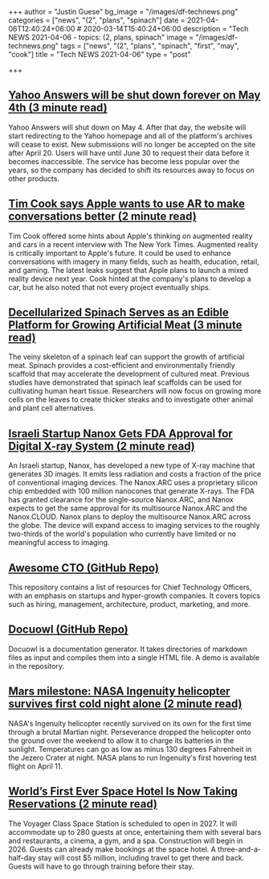 +++
author = "Justin Guese"
bg_image = "/images/df-technews.png"
categories = ["news", "(2", "plans", "spinach"]
date = 2021-04-06T12:40:24+06:00 # 2020-03-14T15:40:24+06:00
description = "Tech NEWS 2021-04-06 - topics: (2, plans, spinach"
image = "/images/df-technews.png"
tags = ["news", "(2", "plans", "spinach", "first", "may", "cook"]
title = "Tech NEWS 2021-04-06"
type = "post"

+++

## [Yahoo Answers will be shut down forever on May 4th (3 minute read)](https://www.theverge.com/2021/4/5/22368488/yahoo-answers-shutdown-may-4-internet-era-over-rip)

Yahoo Answers will shut down on May 4. After that day, the website will start redirecting to the Yahoo homepage and all of the platform's archives will cease to exist. New submissions will no longer be accepted on the site after April 20. Users will have until June 30 to request their data before it becomes inaccessible. The service has become less popular over the years, so the company has decided to shift its resources away to focus on other products.

## [Tim Cook says Apple wants to use AR to make conversations better (2 minute read)](https://www.theverge.com/2021/4/5/22367715/tim-cook-augmented-reality-apple-car-hints-interview)

Tim Cook offered some hints about Apple's thinking on augmented reality and cars in a recent interview with The New York Times. Augmented reality is critically important to Apple's future. It could be used to enhance conversations with imagery in many fields, such as health, education, retail, and gaming. The latest leaks suggest that Apple plans to launch a mixed reality device next year. Cook hinted at the company's plans to develop a car, but he also noted that not every project eventually ships.

## [Decellularized Spinach Serves as an Edible Platform for Growing Artificial Meat (3 minute read)](https://scitechdaily.com/decellularized-spinach-serves-as-an-edible-platform-for-growing-artificial-meat/)

The veiny skeleton of a spinach leaf can support the growth of artificial meat. Spinach provides a cost-efficient and environmentally friendly scaffold that may accelerate the development of cultured meat. Previous studies have demonstrated that spinach leaf scaffolds can be used for cultivating human heart tissue. Researchers will now focus on growing more cells on the leaves to create thicker steaks and to investigate other animal and plant cell alternatives.

## [Israeli Startup Nanox Gets FDA Approval for Digital X-ray System (2 minute read)](https://www.haaretz.com/israel-news/business/.premium-israeli-startup-nanox-gets-fda-approval-for-digital-x-ray-system-1.9681718)

An Israeli startup, Nanox, has developed a new type of X-ray machine that generates 3D images. It emits less radiation and costs a fraction of the price of conventional imaging devices. The Nanox.ARC uses a proprietary silicon chip embedded with 100 million nanocones that generate X-rays. The FDA has granted clearance for the single-source Nanox.ARC, and Nanox expects to get the same approval for its multisource Nanox.ARC and the Nanox.CLOUD. Nanox plans to deploy the multisource Nanox.ARC across the globe. The device will expand access to imaging services to the roughly two-thirds of the world's population who currently have limited or no meaningful access to imaging.

## [Awesome CTO (GitHub Repo)](https://github.com/kuchin/awesome-cto)

This repository contains a list of resources for Chief Technology Officers, with an emphasis on startups and hyper-growth companies. It covers topics such as hiring, management, architecture, product, marketing, and more.

## [Docuowl (GitHub Repo)](https://github.com/docuowl/docuowl)

Docuowl is a documentation generator. It takes directories of markdown files as input and compiles them into a single HTML file. A demo is available in the repository.

## [Mars milestone: NASA Ingenuity helicopter survives first cold night alone (2 minute read)](https://www.cnet.com/news/nasa-ingenuity-helicopter-survives-first-cold-night-alone-on-mars/)

NASA's Ingenuity helicopter recently survived on its own for the first time through a brutal Martian night. Perseverance dropped the helicopter onto the ground over the weekend to allow it to charge its batteries in the sunlight. Temperatures can go as low as minus 130 degrees Fahrenheit in the Jezero Crater at night. NASA plans to run Ingenuity's first hovering test flight on April 11.

## [World’s First Ever Space Hotel Is Now Taking Reservations (2 minute read)](https://imagine-fun.com/?p=421&utm_source=tldrnewsletter/1/01000178a6ac685f-39e748f7-b653-407e-b98b-b7703c96378e-000000/J1d-FZXJrJLYsTma9meOnz2ZyQoXSwZNAS4WILjn_t4=187)

The Voyager Class Space Station is scheduled to open in 2027. It will accommodate up to 280 guests at once, entertaining them with several bars and restaurants, a cinema, a gym, and a spa. Construction will begin in 2026. Guests can already make bookings at the space hotel. A three-and-a-half-day stay will cost $5 million, including travel to get there and back. Guests will have to go through training before their stay.


